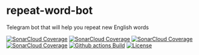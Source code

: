 # repeat-word-bot
Telegram bot that will help you repeat new English words

[![SonarCloud Coverage](https://sonarcloud.io/api/project_badges/measure?project=omentes_repeat-word-bot&metric=security_rating)](https://sonarcloud.io/component_measures/metric/security_rating/list?id=omentes_repeat-word-bot) [![SonarCloud Coverage](https://sonarcloud.io/api/project_badges/measure?project=omentes_repeat-word-bot&metric=bugs)](https://sonarcloud.io/component_measures/metric/bugs/list?id=omentes_repeat-word-bot) [![SonarCloud Coverage](https://sonarcloud.io/api/project_badges/measure?project=omentes_repeat-word-bot&metric=code_smells)](https://sonarcloud.io/component_measures/metric/code_smells/list?id=omentes_repeat-word-bot) [![SonarCloud Coverage](https://sonarcloud.io/api/project_badges/measure?project=omentes_repeat-word-bot&metric=coverage)](https://sonarcloud.io/component_measures/metric/coverage/list?id=omentes_repeat-word-bot) [![Github actions Build](https://github.com/omentes/repeat-word-bot/workflows/Actions/badge.svg)](//github.com/omentes/repeat-word-bot/actions) [![License](https://poser.pugx.org/pugx/badge-poser/license)](#)

